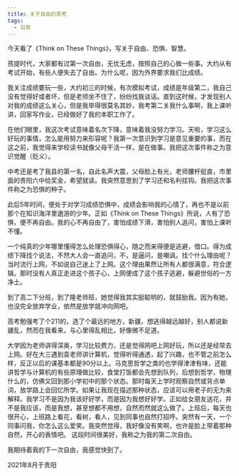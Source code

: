 ```yaml
---
title: 关于自由的思考
tags:
  - 日常
---
```


今天看了《Think on These Things》，写关于自由、恐惧、智慧。

孩提时代，大家都有过第一次自由，无忧无虑，按照自己的心做一些事。大约从有考试开始，有些人便失去了自由。为什么呢，因为外界要求我们比成绩。

我关注成绩要玩一些，大约初三的时候，有次模拟考试，成绩是年级第二，我自己没有觉得好或者坏，但是老师坐不住了，纷纷找我谈话。直到这时候，才发现别人对我的成绩这么关心，但是我举得很莫名其妙，我考第二关我什么事啊，我上课听讲，回家写作业，已经做好了我的本职工作了。

在他们眼里，我这次考试意味着名次下降，意味着我没努力学习。天啦，学习这么好玩的事情，怎么能用努力来形容呢？我第一次意识到学习是意见重要的事，而在这之前，我觉得来学校读书就像父母干活一样，是在做事。我把这次事件称之为意识觉醒（贬义）。

中考还是考了我县的第一名，自此名声大震，父母脸上有光，老师腰杆挺直，市里面的贵阳六中给奖金，希望就读。我突然意思到了学习还和名利挂钩。我把这次事件称之为恐惧的种子。

此后5年时间，便处于对学习成绩恐惧中，成绩会影响我的心情了，再也不是以前那个在知识海洋里遨游的少年。正如《Think on These Things》所说，人有了恐惧，便不再自由。我的心不再自由了，害怕成绩下滑，害怕别人追问，害怕上课听不懂。

一个纯真的少年哪里懂得怎么处理恐惧得心，随之而来得便是逃避，借口。得为成绩下降找个说法，不然大人会一直追问，不，是逼问，是嘲讽。找个什么理由呢？当时流行上网，不如说自己迷上了上网。这个理由果然让所有人都很满意，符合逻辑。那时没有人真正走进这个孩子心，上网便成了这个孩子逃避，躲避世俗的一方净土。

到了高二下分班，到了隆老师班，她觉得我其实挺聪明的，就鼓励我。因为有她，也没完全放弃学业，依然是放学就冲向网吧。

高考勉强考了个211的，选了个最远的地方，新疆，想逃得越远越好，别人都说新疆乱，然而在我看来，与心里得乱相比，好像微不足道。

大学因为老师讲得深奥，学习比较费力，还是觉得网吧上网好玩，所以还是经常去上网。好在大三遇到袁老师讲计算机，觉得听得通透，起了兴趣，也不管之前怎么样，反正以后的课基本都是90分以上。马克思哲学之类的也学得津津有味，还能讲哲学与计算机的有些原理做比较，食堂打饭都会先想到队列，后想到哲学，物理什么的，仿佛又回到那小学初中的那个状态。那时每天上学时观察自然或背点单词，放学路上会回忆所学。如果让我现在描述那种状态，应该可以用老子的无为来解释。我学习不是因为我该好好学，而是因为我想好好学。正如给女朋友送花，并不是我应该，而是我想，甚至想都不用想，自然而然就这么做了。上班后，每天也很开心，上班路上看花，看树，看人，见到同事也自然打招呼。突然有一天，一个同事问我，你怎么这么爱笑。我突然觉得，我好像没有笑啊，也许是脸上带着那种自然，开心的表情吧。 这段时间很美好，我称之为我的第二次自由。

我期待着我的下一次自由，我感觉快到了。

2021年8月于贵阳